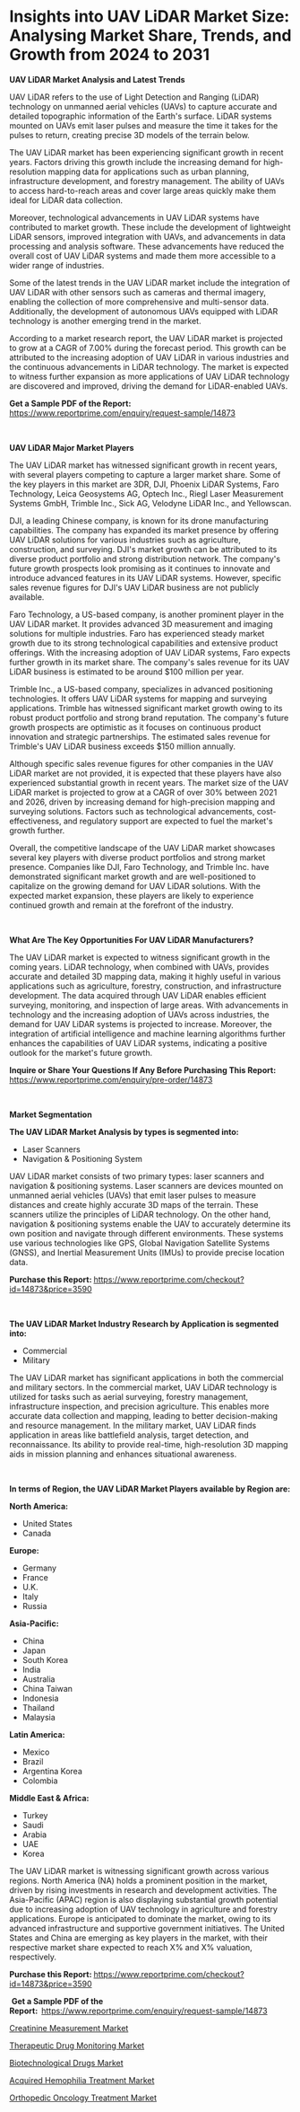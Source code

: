 <p><h1>Insights into UAV LiDAR Market Size: Analysing Market Share, Trends, and Growth from 2024 to 2031</h1></p><p><strong>UAV LiDAR Market Analysis and Latest Trends</strong></p>
<p><p>UAV LiDAR refers to the use of Light Detection and Ranging (LiDAR) technology on unmanned aerial vehicles (UAVs) to capture accurate and detailed topographic information of the Earth's surface. LiDAR systems mounted on UAVs emit laser pulses and measure the time it takes for the pulses to return, creating precise 3D models of the terrain below.</p><p>The UAV LiDAR market has been experiencing significant growth in recent years. Factors driving this growth include the increasing demand for high-resolution mapping data for applications such as urban planning, infrastructure development, and forestry management. The ability of UAVs to access hard-to-reach areas and cover large areas quickly make them ideal for LiDAR data collection.</p><p>Moreover, technological advancements in UAV LiDAR systems have contributed to market growth. These include the development of lightweight LiDAR sensors, improved integration with UAVs, and advancements in data processing and analysis software. These advancements have reduced the overall cost of UAV LiDAR systems and made them more accessible to a wider range of industries.</p><p>Some of the latest trends in the UAV LiDAR market include the integration of UAV LiDAR with other sensors such as cameras and thermal imagery, enabling the collection of more comprehensive and multi-sensor data. Additionally, the development of autonomous UAVs equipped with LiDAR technology is another emerging trend in the market.</p><p>According to a market research report, the UAV LiDAR market is projected to grow at a CAGR of 7.00% during the forecast period. This growth can be attributed to the increasing adoption of UAV LiDAR in various industries and the continuous advancements in LiDAR technology. The market is expected to witness further expansion as more applications of UAV LiDAR technology are discovered and improved, driving the demand for LiDAR-enabled UAVs.</p></p>
<p><strong>Get a Sample PDF of the Report:&nbsp;</strong> <a href="https://www.reportprime.com/enquiry/request-sample/14873">https://www.reportprime.com/enquiry/request-sample/14873</a></p>
<p>&nbsp;</p>
<p><strong>UAV LiDAR Major Market Players</strong></p>
<p><p>The UAV LiDAR market has witnessed significant growth in recent years, with several players competing to capture a larger market share. Some of the key players in this market are 3DR, DJI, Phoenix LiDAR Systems, Faro Technology, Leica Geosystems AG, Optech Inc., Riegl Laser Measurement Systems GmbH, Trimble Inc., Sick AG, Velodyne LiDAR Inc., and Yellowscan.</p><p>DJI, a leading Chinese company, is known for its drone manufacturing capabilities. The company has expanded its market presence by offering UAV LiDAR solutions for various industries such as agriculture, construction, and surveying. DJI's market growth can be attributed to its diverse product portfolio and strong distribution network. The company's future growth prospects look promising as it continues to innovate and introduce advanced features in its UAV LiDAR systems. However, specific sales revenue figures for DJI's UAV LiDAR business are not publicly available.</p><p>Faro Technology, a US-based company, is another prominent player in the UAV LiDAR market. It provides advanced 3D measurement and imaging solutions for multiple industries. Faro has experienced steady market growth due to its strong technological capabilities and extensive product offerings. With the increasing adoption of UAV LiDAR systems, Faro expects further growth in its market share. The company's sales revenue for its UAV LiDAR business is estimated to be around $100 million per year.</p><p>Trimble Inc., a US-based company, specializes in advanced positioning technologies. It offers UAV LiDAR systems for mapping and surveying applications. Trimble has witnessed significant market growth owing to its robust product portfolio and strong brand reputation. The company's future growth prospects are optimistic as it focuses on continuous product innovation and strategic partnerships. The estimated sales revenue for Trimble's UAV LiDAR business exceeds $150 million annually.</p><p>Although specific sales revenue figures for other companies in the UAV LiDAR market are not provided, it is expected that these players have also experienced substantial growth in recent years. The market size of the UAV LiDAR market is projected to grow at a CAGR of over 30% between 2021 and 2026, driven by increasing demand for high-precision mapping and surveying solutions. Factors such as technological advancements, cost-effectiveness, and regulatory support are expected to fuel the market's growth further.</p><p>Overall, the competitive landscape of the UAV LiDAR market showcases several key players with diverse product portfolios and strong market presence. Companies like DJI, Faro Technology, and Trimble Inc. have demonstrated significant market growth and are well-positioned to capitalize on the growing demand for UAV LiDAR solutions. With the expected market expansion, these players are likely to experience continued growth and remain at the forefront of the industry.</p></p>
<p>&nbsp;</p>
<p><strong>What Are The Key Opportunities For UAV LiDAR Manufacturers?</strong></p>
<p><p>The UAV LiDAR market is expected to witness significant growth in the coming years. LiDAR technology, when combined with UAVs, provides accurate and detailed 3D mapping data, making it highly useful in various applications such as agriculture, forestry, construction, and infrastructure development. The data acquired through UAV LiDAR enables efficient surveying, monitoring, and inspection of large areas. With advancements in technology and the increasing adoption of UAVs across industries, the demand for UAV LiDAR systems is projected to increase. Moreover, the integration of artificial intelligence and machine learning algorithms further enhances the capabilities of UAV LiDAR systems, indicating a positive outlook for the market's future growth.</p></p>
<p><strong>Inquire or Share Your Questions If Any Before Purchasing This Report:</strong> <a href="https://www.reportprime.com/enquiry/pre-order/14873">https://www.reportprime.com/enquiry/pre-order/14873</a></p>
<p>&nbsp;</p>
<p><strong>Market Segmentation</strong></p>
<p><strong>The UAV LiDAR Market Analysis by types is segmented into:</strong></p>
<p><ul><li>Laser Scanners</li><li>Navigation & Positioning System</li></ul></p>
<p><p>UAV LiDAR market consists of two primary types: laser scanners and navigation & positioning systems. Laser scanners are devices mounted on unmanned aerial vehicles (UAVs) that emit laser pulses to measure distances and create highly accurate 3D maps of the terrain. These scanners utilize the principles of LiDAR technology. On the other hand, navigation & positioning systems enable the UAV to accurately determine its own position and navigate through different environments. These systems use various technologies like GPS, Global Navigation Satellite Systems (GNSS), and Inertial Measurement Units (IMUs) to provide precise location data.</p></p>
<p><strong>Purchase this Report:&nbsp;</strong><a href="https://www.reportprime.com/checkout?id=14873&price=3590">https://www.reportprime.com/checkout?id=14873&price=3590</a></p>
<p>&nbsp;</p>
<p><strong>The UAV LiDAR Market Industry Research by Application is segmented into:</strong></p>
<p><ul><li>Commercial</li><li>Military</li></ul></p>
<p><p>The UAV LiDAR market has significant applications in both the commercial and military sectors. In the commercial market, UAV LiDAR technology is utilized for tasks such as aerial surveying, forestry management, infrastructure inspection, and precision agriculture. This enables more accurate data collection and mapping, leading to better decision-making and resource management. In the military market, UAV LiDAR finds application in areas like battlefield analysis, target detection, and reconnaissance. Its ability to provide real-time, high-resolution 3D mapping aids in mission planning and enhances situational awareness.</p></p>
<p>&nbsp;</p>
<p><strong>In terms of Region, the UAV LiDAR Market Players available by Region are:</strong></p>
<p>
    <p> <strong> North America: </strong>
        <ul>
            <li>United States</li>
            <li>Canada</li>
        </ul>
        </p> 
    <p> <strong> Europe: </strong>
        <ul>
            <li>Germany</li>
            <li>France</li>
            <li>U.K.</li>
            <li>Italy</li>
            <li>Russia</li>
        </ul>
        </p> 
    <p> <strong> Asia-Pacific: </strong>
        <ul>
            <li>China</li>
            <li>Japan</li>
            <li>South Korea</li>
            <li>India</li>
            <li>Australia</li>
            <li>China Taiwan</li>
            <li>Indonesia</li>
            <li>Thailand</li>
            <li>Malaysia</li>
        </ul>
        </p> 
    <p> <strong> Latin America: </strong>
        <ul>
            <li>Mexico</li>
            <li>Brazil</li>
            <li>Argentina Korea</li>
            <li>Colombia</li>
        </ul>
        </p> 
    <p> <strong> Middle East & Africa: </strong>
        <ul>
            <li>Turkey</li>
            <li>Saudi</li>
            <li>Arabia</li>
            <li>UAE</li>
            <li>Korea</li>
        </ul>
    </p>
    </p>
<p><p>The UAV LiDAR market is witnessing significant growth across various regions. North America (NA) holds a prominent position in the market, driven by rising investments in research and development activities. The Asia-Pacific (APAC) region is also displaying substantial growth potential due to increasing adoption of UAV technology in agriculture and forestry applications. Europe is anticipated to dominate the market, owing to its advanced infrastructure and supportive government initiatives. The United States and China are emerging as key players in the market, with their respective market share expected to reach X% and X% valuation, respectively.</p></p>
<p><strong>Purchase this Report: </strong><a href="https://www.reportprime.com/checkout?id=14873&price=3590">https://www.reportprime.com/checkout?id=14873&price=3590</a></p>
<p>&nbsp;<strong>Get a Sample PDF of the Report:&nbsp;&nbsp;</strong><a href="https://www.reportprime.com/enquiry/request-sample/14873">https://www.reportprime.com/enquiry/request-sample/14873</a></p>
<p><strong></strong></p>
<p><p><a href="https://medium.com/@gracedavis57/creatinine-measurement-market-analysis-its-cagr-market-segmentation-and-global-industry-overview-52fa50e1524b">Creatinine Measurement Market</a></p><p><a href="https://medium.com/@gracedavis57/therapeutic-drug-monitoring-market-furnishes-information-on-market-share-market-trends-and-market-93e0094b7e81">Therapeutic Drug Monitoring Market</a></p><p><a href="https://medium.com/@gracedavis57/biotechnological-drugs-market-size-and-market-trends-complete-industry-overview-2023-to-2030-426b21ad2e6b">Biotechnological Drugs Market</a></p><p><a href="https://medium.com/@gracedavis57/acquired-hemophilia-treatment-market-comprehensive-assessment-by-type-application-and-geography-563a10a6d56c">Acquired Hemophilia Treatment Market</a></p><p><a href="https://medium.com/@gracedavis57/decoding-orthopedic-oncology-treatment-market-metrics-market-share-trends-and-growth-patterns-86754b013ba6">Orthopedic Oncology Treatment Market</a></p></p>